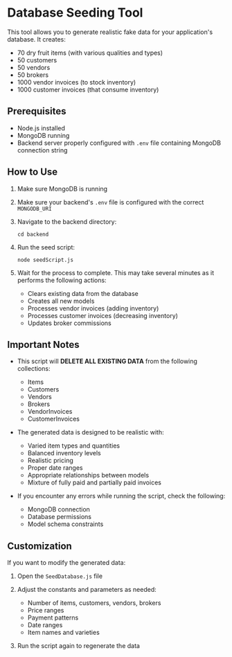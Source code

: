 # Database Seeding Tool

This tool allows you to generate realistic fake data for your application's database. It creates:

- 70 dry fruit items (with various qualities and types)
- 50 customers
- 50 vendors
- 50 brokers
- 1000 vendor invoices (to stock inventory)
- 1000 customer invoices (that consume inventory)

## Prerequisites

- Node.js installed
- MongoDB running
- Backend server properly configured with `.env` file containing MongoDB connection string

## How to Use

1. Make sure MongoDB is running
2. Make sure your backend's `.env` file is configured with the correct `MONGODB_URI`
3. Navigate to the backend directory:
   ```
   cd backend
   ```

4. Run the seed script:
   ```
   node seedScript.js
   ```

5. Wait for the process to complete. This may take several minutes as it performs the following actions:
   - Clears existing data from the database
   - Creates all new models
   - Processes vendor invoices (adding inventory)
   - Processes customer invoices (decreasing inventory)
   - Updates broker commissions

## Important Notes

- This script will **DELETE ALL EXISTING DATA** from the following collections:
  - Items
  - Customers
  - Vendors
  - Brokers
  - VendorInvoices
  - CustomerInvoices

- The generated data is designed to be realistic with:
  - Varied item types and quantities
  - Balanced inventory levels
  - Realistic pricing
  - Proper date ranges
  - Appropriate relationships between models
  - Mixture of fully paid and partially paid invoices

- If you encounter any errors while running the script, check the following:
  - MongoDB connection
  - Database permissions
  - Model schema constraints

## Customization

If you want to modify the generated data:

1. Open the `SeedDatabase.js` file
2. Adjust the constants and parameters as needed:
   - Number of items, customers, vendors, brokers
   - Price ranges
   - Payment patterns
   - Date ranges
   - Item names and varieties

3. Run the script again to regenerate the data 